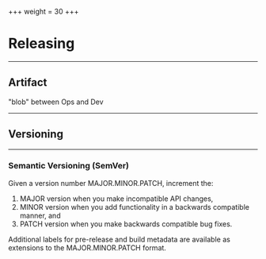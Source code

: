 +++
weight = 30
+++

# Releasing

---

## Artifact

"blob" between Ops and Dev

---

## Versioning

---

### Semantic Versioning (SemVer)

Given a version number MAJOR.MINOR.PATCH, increment the:

1. MAJOR version when you make incompatible API changes,
2. MINOR version when you add functionality in a backwards compatible manner, and
3. PATCH version when you make backwards compatible bug fixes.

Additional labels for pre-release and build metadata are available as extensions to the MAJOR.MINOR.PATCH format.
